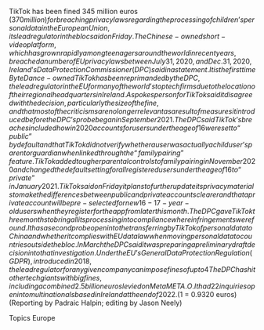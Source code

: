 TikTok has been fined 345 million euros ($370 million) for breaching privacy laws regarding the processing of children’s personal data in the European Union, its lead regulator in the bloc said on Friday.
The Chinese-owned short-video platform, which has grown rapidly among teenagers around the world in recent years, breached a number of EU privacy laws between July 31, 2020, and Dec. 31, 2020, Ireland’s Data Protection Commissioner (DPC) said in a statement.
It is the first time ByteDance-owned TikTok has been reprimanded by the DPC, the lead regulator in the EU for many of the world’s top tech firms due to the location of their regional headquarters in Ireland.
A spokesperson for TikTok said it disagreed with the decision, particularly the size of the fine, and that most of the criticisms are no longer relevant as a result of measures it introduced before the DPC’s probe began in September 2021.
The DPC said TikTok’s breaches included how in 2020 accounts for users under the age of 16 were set to “public” by default and that TikTok did not verify whether a user was actually a child user’s parent or guardian when linked through the “family pairing” feature.
TikTok added tougher parental controls to family pairing in November 2020 and changed the default setting for all registered users under the age of 16 to “private” in January 2021.
TikTok said on Friday it plans to further update its privacy materials to make the differences between public and private accounts clearer and that a private account will be pre-selected for new 16-17-year-old users when they register for the app from later this month.
The DPC gave TikTok three months to bring all its processing into compliance where infringements were found.
It has a second probe open into the transferring by TikTok of personal data to China and whether it complies with EU data law when moving personal data to countries outside the bloc. In March the DPC said it was preparing a preliminary draft decision into that investigation.
Under the EU’s General Data Protection Regulation (GDPR), introduced in 2018, the lead regulator for any given company can impose fines of up to 4% of the company’s global revenue.
The DPC has hit other tech giants with big fines, including a combined 2.5 billion euros levied on Meta META.O.
It had 22 inquiries open into multinationals based in Ireland at the end of 2022.
($1 = 0.9320 euros)
(Reporting by Padraic Halpin; editing by Jason Neely)

Topics
Europe
